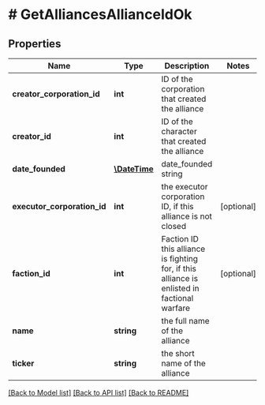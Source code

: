 # # GetAlliancesAllianceIdOk

## Properties

Name | Type | Description | Notes
------------ | ------------- | ------------- | -------------
**creator_corporation_id** | **int** | ID of the corporation that created the alliance | 
**creator_id** | **int** | ID of the character that created the alliance | 
**date_founded** | [**\DateTime**](\DateTime.md) | date_founded string | 
**executor_corporation_id** | **int** | the executor corporation ID, if this alliance is not closed | [optional] 
**faction_id** | **int** | Faction ID this alliance is fighting for, if this alliance is enlisted in factional warfare | [optional] 
**name** | **string** | the full name of the alliance | 
**ticker** | **string** | the short name of the alliance | 

[[Back to Model list]](../../README.md#documentation-for-models) [[Back to API list]](../../README.md#documentation-for-api-endpoints) [[Back to README]](../../README.md)


